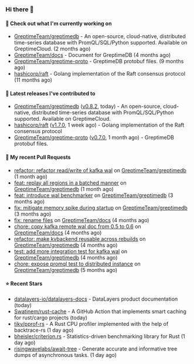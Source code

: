 ### Hi there 👋

#### 👷 Check out what I'm currently working on

- [GreptimeTeam/greptimedb](https://github.com/GreptimeTeam/greptimedb) - An open-source, cloud-native, distributed time-series database with PromQL/SQL/Python supported. Available on GreptimeCloud. (2 months ago)
- [GreptimeTeam/docs](https://github.com/GreptimeTeam/docs) - Document for GreptimeDB (4 months ago)
- [GreptimeTeam/greptime-proto](https://github.com/GreptimeTeam/greptime-proto) - GreptimeDB protobuf files. (9 months ago)
- [hashicorp/raft](https://github.com/hashicorp/raft) - Golang implementation of the Raft consensus protocol (11 months ago)

#### 🔭 Latest releases I've contributed to

- [GreptimeTeam/greptimedb](https://github.com/GreptimeTeam/greptimedb) ([v0.8.2](https://github.com/GreptimeTeam/greptimedb/releases/tag/v0.8.2), today) - An open-source, cloud-native, distributed time-series database with PromQL/SQL/Python supported. Available on GreptimeCloud.
- [hashicorp/raft](https://github.com/hashicorp/raft) ([v1.7.0](https://github.com/hashicorp/raft/releases/tag/v1.7.0), 1 week ago) - Golang implementation of the Raft consensus protocol
- [GreptimeTeam/greptime-proto](https://github.com/GreptimeTeam/greptime-proto) ([v0.7.0](https://github.com/GreptimeTeam/greptime-proto/releases/tag/v0.7.0), 1 month ago) - GreptimeDB protobuf files.

#### 🔨 My recent Pull Requests

- [refactor: refactor read/write of kafka wal](https://github.com/GreptimeTeam/greptimedb/pull/3809) on [GreptimeTeam/greptimedb](https://github.com/GreptimeTeam/greptimedb) (1 month ago)
- [feat: replay all regions in a batched manner](https://github.com/GreptimeTeam/greptimedb/pull/3808) on [GreptimeTeam/greptimedb](https://github.com/GreptimeTeam/greptimedb) (1 month ago)
- [feat: introduce wal benchmarker](https://github.com/GreptimeTeam/greptimedb/pull/3446) on [GreptimeTeam/greptimedb](https://github.com/GreptimeTeam/greptimedb) (3 months ago)
- [fix: mitigate memory spike during startup](https://github.com/GreptimeTeam/greptimedb/pull/3418) on [GreptimeTeam/greptimedb](https://github.com/GreptimeTeam/greptimedb) (3 months ago)
- [fix: rename files](https://github.com/GreptimeTeam/docs/pull/799) on [GreptimeTeam/docs](https://github.com/GreptimeTeam/docs) (4 months ago)
- [chore: copy kafka remote wal doc from 0.5 to 0.6](https://github.com/GreptimeTeam/docs/pull/795) on [GreptimeTeam/docs](https://github.com/GreptimeTeam/docs) (4 months ago)
- [refactor: make kvbackend reusable across rebuilds](https://github.com/GreptimeTeam/greptimedb/pull/3202) on [GreptimeTeam/greptimedb](https://github.com/GreptimeTeam/greptimedb) (4 months ago)
- [test: add more integration test for kafka wal](https://github.com/GreptimeTeam/greptimedb/pull/3190) on [GreptimeTeam/greptimedb](https://github.com/GreptimeTeam/greptimedb) (4 months ago)
- [chore: expose promql test to distributed instance](https://github.com/GreptimeTeam/greptimedb/pull/3176) on [GreptimeTeam/greptimedb](https://github.com/GreptimeTeam/greptimedb) (5 months ago)

#### ⭐ Recent Stars

- [datalayers-io/datalayers-docs](https://github.com/datalayers-io/datalayers-docs) - DataLayers product documentation (today)
- [Swatinem/rust-cache](https://github.com/Swatinem/rust-cache) - A GitHub Action that implements smart caching for rust/cargo projects  (today)
- [tikv/pprof-rs](https://github.com/tikv/pprof-rs) - A Rust CPU profiler implemented with the help of backtrace-rs (1 day ago)
- [bheisler/criterion.rs](https://github.com/bheisler/criterion.rs) - Statistics-driven benchmarking library for Rust (1 day ago)
- [risingwavelabs/await-tree](https://github.com/risingwavelabs/await-tree) - Generate accurate and informative tree dumps of asynchronous tasks. (1 day ago)
